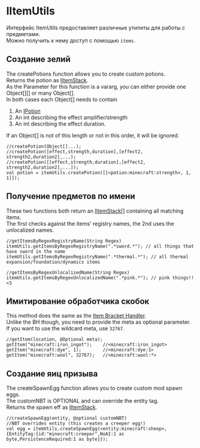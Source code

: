 # IItemUtils

Интерфейс ItemUtils предоставляет различные утилиты для работы с предметами.  
Можно получить к нему доступ с помощью `items`.

## Создание зелий

The createPotions function allows you to create custom potions.  
Returns the potion as [IItemStack](/Vanilla/Items/IItemStack/).  
As the Parameter for this function is a vararg, you can either provide one Object[][] or many Object[].  
In both cases each Object[] needs to contain

1. An [IPotion](/Vanilla/Potions/IPotion/)
2. An int describing the effect amplifier/strength
3. An int describing the effect duration. 

If an Object[] is not of this length or not in this order, it will be ignored.

```zenscript
//createPotion(Object[]...);
//createPotion([effect,strength,duration],[effect2, strength2,duration2],...);
//createPotion([[effect,strength,duration],[effect2, strength2,duration2],...]);
val potion = itemUtils.createPotion([[<potion:minecraft:strength>, 1, 1]]);
```

## Получение предметов по имени

These two functions both return an [IItemStack](/Vanilla/Items/IItemStack/)[] containing all matching items.  
The first checks against the items' registry names, the 2nd uses the unlocalized names.

```zenscript
//getItemsByRegexRegistryName(String Regex)
itemUtils.getItemsByRegexRegistryName(".*sword.*"); // all things that have sword in the name
itemUtils.getItemsByRegexRegistryName(".*thermal.*"); // all thermal expansion/foundation/dynamics items

//getItemsByRegexUnlocalizedName(String Regex)
itemUtils.getItemsByRegexUnlocalizedName(".*pink.*"); // pink things!! <3
```

## Имитирование обработчика скобок

This method does the same as the [Item Bracket Handler](/Vanilla/Brackets/Bracket_Item/).  
Unlike the BH though, you need to provide the meta as optional parameter.  
If you want to use the wildcard meta, use `32767`.

    //getItem(location, @Optional meta);
    getItem("minecraft:iron_ingot");    //<minecraft:iron_ingot>
    getItem("minecraft:dye", 1);        //<minecraft:dye:1>
    getItem("minecraft:wool", 32767);   //<minecraft:wool:*>
    

## Создание яиц призыва

The createSpawnEgg function allows you to create custom mod spawn eggs.  
The customNBT is OPTIONAL and can override the entity tag.  
Returns the spawn eff as [IItemStack](/Vanilla/Items/IItemStack/).

```zenscript
//createSpawnEgg(entity, @optional customNBT)
//NBT overrides entity (this creates a creeper egg!)
val egg = itemUtils.createSpawnEgg(<entity:minecraft:sheep>, {EntityTag:{id:"minecraft:creeper",NoAI:1 as byte,PersistenceRequired:1 as byte}});
```